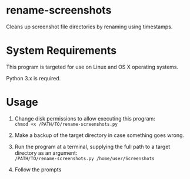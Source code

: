 # rename-screenshots
Cleans up screenshot file directories by renaming using timestamps.

# System Requirements

This program is targeted for use on Linux and OS X operating systems.

Python 3.x is required.

# Usage

1) Change disk permissions to allow executing this program:  
`chmod +x /PATH/TO/rename-screenshots.py`
2) Make a backup of the target directory in case something goes wrong.
3) Run the program at a terminal, supplying the full path to a target directory as an argument:  
`/PATH/TO/rename-screenshots.py /home/user/Screenshots`

4) Follow the prompts
